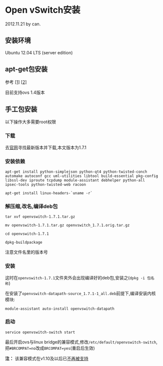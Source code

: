 # Open vSwitch安装
2012.11.21 by can.

## 安装环境
Ubuntu 12.04 LTS (server edition)

## apt-get包安装
参考
[[1]](http://networkstatic.net/openvswitch-configure-from-packages-and-attaching-to-a-floodlight-openflow-controller/)
[[2]](http://blog.scottlowe.org/2012/08/17/installing-kvm-and-open-vswitch-on-ubuntu/)

目前支持ovs 1.4版本

## 手工包安装

以下操作大多需要root权限

### 下载

去[官网](http://openvswitch.org/download/)寻找最新版本并下载,本文版本为1.7.1

### 安装依赖
```
apt-get install python-simplejson python-qt4 python-twisted-conch automake autoconf gcc uml-utilities libtool build-essential pkg-config libssl-dev iproute tcpdump module-assistant debhelper python-all ipsec-tools python-twisted-web racoon

apt-get install linux-headers-`uname -r`

```
### 解压缩,改名,编译deb包

```
tar xvf openvswitch-1.7.1.tar.gz

mv openvswitch-1.7.1.tar.gz openvswitch_1.7.1.orig.tar.gz

cd openvswitch-1.7.1

dpkg-buildpackage
```
注意文件名里的版本号

### 安装

这时在`openvswitch-1.7.1`文件夹外会出现编译好的deb包,安装之(`dpkg -i 包名称`)

在安装了`openvswitch-datapath-source_1.7.1-1_all.deb`前提下,编译安装内核模块:

```
module-assistant auto-install openvswitch-datapath
```

### 启动
```
service openvswitch-switch start
```

最后开启ovs与linux bridge的兼容模式,修改`/etc/default/openvswitch-switch`,把`#BRCOMPAT=no`改成`BRCOMPAT=yes`(重启后生效)

**注：** 该兼容模式在v1.10及以后已[不再被支持](http://openvswitch.org/releases/NEWS-1.10.0)
